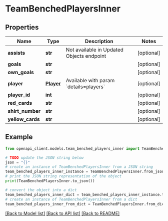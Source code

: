 # TeamBenchedPlayersInner


## Properties

Name | Type | Description | Notes
------------ | ------------- | ------------- | -------------
**assists** | **str** | Not available in Updated Objects endpoint | [optional] 
**goals** | **str** |  | [optional] 
**own_goals** | **str** |  | [optional] 
**player** | [**Player**](Player.md) | Available with param &#x60;details&#x3D;players&#x60; | [optional] 
**player_id** | **int** |  | [optional] 
**red_cards** | **str** |  | [optional] 
**shirt_number** | **str** |  | [optional] 
**yellow_cards** | **str** |  | [optional] 

## Example

```python
from openapi_client.models.team_benched_players_inner import TeamBenchedPlayersInner

# TODO update the JSON string below
json = "{}"
# create an instance of TeamBenchedPlayersInner from a JSON string
team_benched_players_inner_instance = TeamBenchedPlayersInner.from_json(json)
# print the JSON string representation of the object
print(TeamBenchedPlayersInner.to_json())

# convert the object into a dict
team_benched_players_inner_dict = team_benched_players_inner_instance.to_dict()
# create an instance of TeamBenchedPlayersInner from a dict
team_benched_players_inner_from_dict = TeamBenchedPlayersInner.from_dict(team_benched_players_inner_dict)
```
[[Back to Model list]](../README.md#documentation-for-models) [[Back to API list]](../README.md#documentation-for-api-endpoints) [[Back to README]](../README.md)



